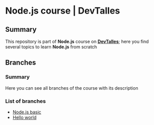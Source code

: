 # Node.js course | DevTalles
## Summary
This repository is part of **Node.js** course on **[DevTalles](https://cursos.devtalles.com/)**; here you find several topics to learn
**Node.js** from scratch

## Branches
### Summary
Here you can see all branches of the course with its description

### List of branches
- [Node.js basic](https://github.com/juxn89/nodejs-devtalles/tree/00-Nodejs-Basics)
- [Hello world](https://github.com/Juxn89/nodejs-devtalles/tree/01-hello-world)